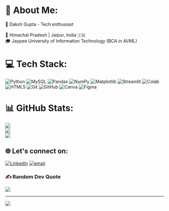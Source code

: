 # 💫 About Me:
🎯 Daksh Gupta - Tech enthusiast <br><br>📍 Himachal Pradesh | Jaipur, India 🇮🇳<br>🎓 Jaypee University of Information Technology (BCA in AI/ML)<br>



# 💻 Tech Stack:
![Python](https://img.shields.io/badge/python-3670A0?style=for-the-badge&logo=python&logoColor=ffdd54)
![MySQL](https://img.shields.io/badge/mysql-4479A1.svg?style=for-the-badge&logo=mysql&logoColor=white) 
![Pandas](https://img.shields.io/badge/pandas-%23150458.svg?style=for-the-badge&logo=pandas&logoColor=white)
![NumPy](https://img.shields.io/badge/numpy-%23013243.svg?style=for-the-badge&logo=numpy&logoColor=white) 
![Matplotlib](https://img.shields.io/badge/Matplotlib-%23ffffff.svg?style=for-the-badge&logo=Matplotlib&logoColor=black) 
![Streamlit](https://img.shields.io/badge/Streamlit-%23FE4B4B.svg?style=for-the-badge&logo=streamlit&logoColor=white) 
![Colab](https://img.shields.io/badge/Colab-FFFFFF?style=for-the-badge&logo=googlecolab&logoColor=F9AB00)
![HTML5](https://img.shields.io/badge/html5-%23E34F26.svg?style=for-the-badge&logo=html5&logoColor=white) 
![Git](https://img.shields.io/badge/git-%23F05033.svg?style=for-the-badge&logo=git&logoColor=white) 
![GitHub](https://img.shields.io/badge/github-%23121011.svg?style=for-the-badge&logo=github&logoColor=white) 
![Canva](https://img.shields.io/badge/Canva-%2300C4CC.svg?style=for-the-badge&logo=Canva&logoColor=white)
![Figma](https://img.shields.io/badge/figma-%23F24E1E.svg?style=for-the-badge&logo=figma&logoColor=white) 

# 📊 GitHub Stats:
![](https://github-readme-stats.vercel.app/api?username=Dakshx-Gupta&theme=radical&hide_border=false&include_all_commits=true&count_private=false)<br/>
![](https://nirzak-streak-stats.vercel.app/?user=Dakshx-Gupta&theme=radical&hide_border=false)<br/>
![](https://github-readme-stats.vercel.app/api/top-langs/?username=Dakshx-Gupta&theme=radical&hide_border=false&include_all_commits=true&count_private=false&layout=compact)

## 🌐 Let's connect on:
[![LinkedIn](https://img.shields.io/badge/LinkedIn-%230077B5.svg?logo=linkedin&logoColor=white)](https://linkedin.com/in/daksh-gupta-a0942a27b) [![email](https://img.shields.io/badge/Email-D14836?logo=gmail&logoColor=white)](mailto:tempestgaming49@gmail.com) 


### ✍️ Random Dev Quote
![](https://quotes-github-readme.vercel.app/api?type=horizontal&theme=radical)

---
[![](https://visitcount.itsvg.in/api?id=Dakshx-Gupta&icon=0&color=0)](https://visitcount.itsvg.in)

<!-- Proudly created with GPRM ( https://gprm.itsvg.in ) -->
